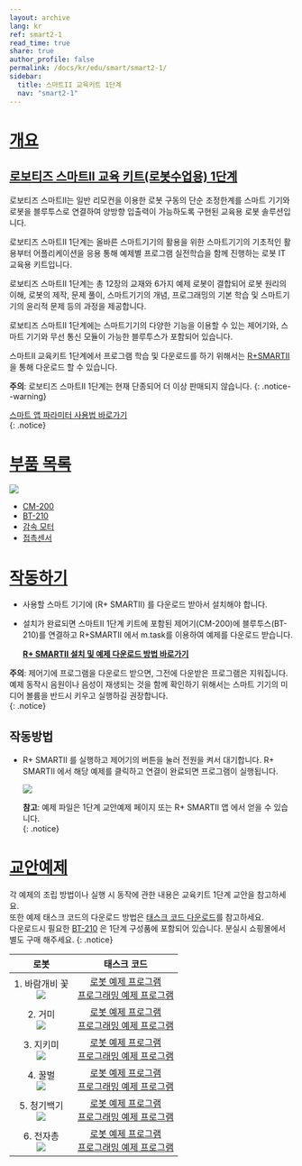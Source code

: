 ```yaml
---
layout: archive
lang: kr
ref: smart2-1
read_time: true
share: true
author_profile: false
permalink: /docs/kr/edu/smart/smart2-1/
sidebar:
  title: 스마트II 교육키트 1단계
  nav: "smart2-1"
---
```


# [개요](#개요)

## [로보티즈 스마트II 교육 키트(로봇수업용) 1단계](#로보티즈-스마트ii-교육-키트-로봇수업용-3단계)

로보티즈 스마트II는 일반 리모컨을 이용한 로봇 구동의 단순 조정한계를 스마트 기기와 로봇을 블루투스로 연결하여 양방향 입출력이 가능하도록 구현된 교육용 로봇 솔루션입니다.

로보티즈 스마트II 1단계는 올바른 스마트기기의 활용을 위한 스마트기기의 기초적인 활용부터 어플리케이션을 응용 통해 예제별 프로그램 실전학습을 함께 진행하는 로봇 IT 교육용 키트입니다.

로보티즈 스마트II 1단계는 총 12장의 교재와 6가지 예제 로봇이 결합되어 로봇 원리의 이해, 로봇의 제작, 문제 풀이, 스마트기기의 개념, 프로그래밍의 기본 학습 및 스마트기기의 윤리적 문제 등의 과정을 제공합니다.

로보티즈 스마트II 1단계에는 스마트기기의 다양한 기능을 이용할 수 있는 제어기와, 스마트 기기와 무선 통신 모듈이 가능한 블루투스가 포함되어 있습니다.

스마트II 교육키트 1단계에서 프로그램 학습 및 다운로드를 하기 위해서는 [R+SMARTII] 을 통해 다운로드 할 수 있습니다.

**주의**: 로보티즈 스마트II 1단계는 현재 단종되어 더 이상 판매되지 않습니다.
{: .notice--warning}

[스마트 앱 파라미터 사용법 바로가기]  
{: .notice}


# [부품 목록](#부품-목록)

![](/assets/images/edu/smart/smart2-1_partlist.jpg)

- [CM-200]
- [BT-210]
- [감속 모터]
- [접촉센서]

# [작동하기](#작동하기)

- 사용할 스마트 기기에 (R+ SMARTII) 를 다운로드 받아서 설치해야 합니다.

- 설치가 완료되면 스마트II 1단계 키트에 포함된 제어기(CM-200)에 블루투스(BT-210)를 연결하고 R+SMARTII 에서 m.task를 이용하여 예제를 다운로드 받습니다.

  **[R+ SMARTII 설치 및 예제 다운로드 방법 바로가기]**

**주의**: 제어기에 프로그램을 다운로드 받으면, 그전에 다운받은 프로그램은 지워집니다. 예제 동작시 음원이나 음성이 재생되는 것을 함께 확인하기 위해서는 스마트 기기의 미디어 볼륨을 반드시 키우고 실행하길 권장합니다.  
{: .notice}

## 작동방법

- R+ SMARTII 를 실행하고 제어기의 버튼을 눌러 전원을 켜서 대기합니다. R+ SMARTII 에서 해당 예제를 클릭하고 연결이 완료되면 프로그램이 실행됩니다.

  ![](/assets/images/edu/smart/cm_200_7.jpg)

  **참고**: 예제 파일은 1단계 교안예제 페이지 또는 R+ SMARTII 앱 에서 얻을 수 있습니다.  
  {: .notice}

# [교안예제](#교안예제)

각 예제의 조립 방법이나 실행 시 동작에 관한 내용은 교육키트 1단계 교안을 참고하세요.  
또한  예제 태스크 코드의 다운로드 방법은 [태스크 코드 다운로드]를 참고하세요.  
다운로드시 필요한 [BT-210] 은 1단계 구성품에 포함되어 있습니다. 분실시 쇼핑몰에서 별도 구매 해주세요.
{: .notice}

|로봇|태스크 코드|
| :---: | :-----: |
|1. 바람개비 꽃<br />![](/assets/images/edu/smart/01_smart2_l1_flower.png)|[로봇 예제 프로그램][01_smart2_l1_flower_KR.tsk]<br />[프로그래밍 예제 프로그램][02_SMARTII_L1_dB_test_KR.tsk]|
|2. 거미<br /> ![](/assets/images/edu/smart/01_smart2_l1_spider.png)|[로봇 예제 프로그램][01_SMARTII_L1_Spider_KR.tsk]<br />[프로그래밍 예제 프로그램][02_SMARTII_L1_Illumination_test_KR.tsk]|
|3. 지키미<br />![](/assets/images/edu/smart/01_smart2_l1_gikimi.png)|[로봇 예제 프로그램][01_SMARTII_L1_Gikimi_KR.tsk]<br />[프로그래밍 예제 프로그램][02_SMARTII_L1_MotionDetection_test_KR.tsk]|
|4. 꿀벌<br />![](/assets/images/edu/smart/01_smart2_l1_dancingbee.png)|[로봇 예제 프로그램][01_SMARTII_L1_Dancingbee_KR.tsk]<br />[프로그래밍 예제 프로그램][02_SMARTII_L1_Shake_KR.tsk]|
|5. 청기백기<br />![](/assets/images/edu/smart/01_smart2_l1_flag.png)|[로봇 예제 프로그램][01_SMARTII_L1_Flag_KR.tsk]<br />[프로그래밍 예제 프로그램][02_SMARTII_L1_Image_test_KR.tsk]|
|6. 전자총<br />![](/assets/images/edu/smart/01_smart2_l1_electrogun.png)|[로봇 예제 프로그램][01_SMARTII_L1_ElectroGun_KR.tsk]<br />[프로그래밍 예제 프로그램][02_SMARTII_L1_Character_test_KR.tsk]|


[R+SMARTII]: https://play.google.com/store/apps/details?id=com.robotis.smart2
[스마트 앱 파라미터 사용법 바로가기]: /docs/kr/software/rplus1/task/task_misc/#스마트앱-파라미터
[CM-200]: /docs/kr/parts/controller/cm-200/
[BT-210]: /docs/kr/parts/communication/bt-210/
[감속 모터]: /docs/kr/parts/motor/gm-10a/
[접촉센서]: /docs/kr/parts/sensor/ts-10/
[R+ SMARTII 설치 및 예제 다운로드 방법 바로가기]: /docs/kr/software/mobile_app/rplussmart/#r-smart-다운로드설치
[태스크 코드 다운로드]: /docs/kr/faq/download_task_code/
[01_smart2_l1_flower_KR.tsk]: http://support.robotis.com/ko/baggage_files/smart2/01_smart2_l1_flower_kr.tsk
[02_SMARTII_L1_dB_test_KR.tsk]: http://support.robotis.com/ko/baggage_files/smart2/02_smart2_l1_db_test_kr.tsk
[01_SMARTII_L1_Spider_KR.tsk]: http://support.robotis.com/ko/baggage_files/smart2/01_smart2_l1_spider_kr.tsk
[02_SMARTII_L1_Illumination_test_KR.tsk]: http://support.robotis.com/ko/baggage_files/smart2/02_smart2_l1_illumination_test_kr.tsk
[01_SMARTII_L1_Gikimi_KR.tsk]: http://support.robotis.com/ko/baggage_files/smart2/01_smart2_l1_gikimi_kr.tsk
[02_SMARTII_L1_MotionDetection_test_KR.tsk]: http://support.robotis.com/ko/baggage_files/smart2/02_smart2_l1_motiondetection_test_kr.tsk
[01_SMARTII_L1_Dancingbee_KR.tsk]: http://support.robotis.com/ko/baggage_files/smart2/01_smart2_l1_dancingbee_kr.tsk
[02_SMARTII_L1_Shake_KR.tsk]: http://support.robotis.com/ko/baggage_files/smart2/02_smart2_l1_shake_test_kr.tsk
[01_SMARTII_L1_Flag_KR.tsk]: http://support.robotis.com/ko/baggage_files/smart2/01_smart2_l1_flag_kr.tsk
[02_SMARTII_L1_Image_test_KR.tsk]: http://support.robotis.com/ko/baggage_files/smart2/02_smart2_l1_image_test_kr.tsk
[01_SMARTII_L1_ElectroGun_KR.tsk]: http://support.robotis.com/ko/baggage_files/smart2/01_smart2_l1_electrogun_kr.tsk
[02_SMARTII_L1_Character_test_KR.tsk]: http://support.robotis.com/ko/baggage_files/smart2/02_smart2_l1_character_test_kr.tsk
